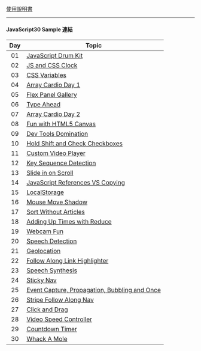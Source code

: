 [使用說明書](https://rabbit-church.notion.site/JS30-README-ee1cc150ece5490ab6b6edc3cf47bdaa)

---

#### **JavaScript30 Sample 連結**

| Day | Topic                                                                                                  |
| :-: | ------------------------------------------------------------------------------------------------------ |
| 01  | [JavaScript Drum Kit](https://rabbittee.github.io/JavaScript30/day01/sample)                           |
| 02  | [JS and CSS Clock](https://rabbittee.github.io/JavaScript30/day02/sample)                              |
| 03  | [CSS Variables](https://rabbittee.github.io/JavaScript30/day03/sample)                                 |
| 04  | [Array Cardio Day 1](https://rabbittee.github.io/JavaScript30/day04/sample)                            |
| 05  | [Flex Panel Gallery](https://rabbittee.github.io/JavaScript30/day05/sample)                            |
| 06  | [Type Ahead](https://rabbittee.github.io/JavaScript30/day06/sample)                                    |
| 07  | [Array Cardio Day 2](https://rabbittee.github.io/JavaScript30/day07/sample)                            |
| 08  | [Fun with HTML5 Canvas](https://rabbittee.github.io/JavaScript30/day08/sample)                         |
| 09  | [Dev Tools Domination](https://rabbittee.github.io/JavaScript30/day09/sample)                          |
| 10  | [Hold Shift and Check Checkboxes](https://rabbittee.github.io/JavaScript30/day10/sample)               |
| 11  | [Custom Video Player](https://rabbittee.github.io/JavaScript30/day11/sample)                           |
| 12  | [Key Sequence Detection](https://rabbittee.github.io/JavaScript30/day12/sample)                        |
| 13  | [Slide in on Scroll](https://rabbittee.github.io/JavaScript30/day13/sample)                            |
| 14  | [JavaScript References VS Copying](https://rabbittee.github.io/JavaScript30/day14/sample)              |
| 15  | [LocalStorage](https://rabbittee.github.io/JavaScript30/day15/sample)                                  |
| 16  | [Mouse Move Shadow](https://rabbittee.github.io/JavaScript30/day16/sample)                             |
| 17  | [Sort Without Articles](https://rabbittee.github.io/JavaScript30/day17/sample)                         |
| 18  | [Adding Up Times with Reduce](https://rabbittee.github.io/JavaScript30/day18/sample)                   |
| 19  | [Webcam Fun](https://rabbittee.github.io/JavaScript30/day19/sample)                                    |
| 20  | [Speech Detection](https://rabbittee.github.io/JavaScript30/day20/sample)                              |
| 21  | [Geolocation](https://rabbittee.github.io/JavaScript30/day21/sample)                                   |
| 22  | [Follow Along Link Highlighter](https://rabbittee.github.io/JavaScript30/day22/sample)                 |
| 23  | [Speech Synthesis](https://rabbittee.github.io/JavaScript30/day23/sample)                              |
| 24  | [Sticky Nav](https://rabbittee.github.io/JavaScript30/day24/sample)                                    |
| 25  | [Event Capture, Propagation, Bubbling and Once](https://rabbittee.github.io/JavaScript30/day25/sample) |
| 26  | [Stripe Follow Along Nav](https://rabbittee.github.io/JavaScript30/day26/sample)                       |
| 27  | [Click and Drag](https://rabbittee.github.io/JavaScript30/day27/sample)                                |
| 28  | [Video Speed Controller](https://rabbittee.github.io/JavaScript30/day28/sample)                        |
| 29  | [Countdown Timer](https://rabbittee.github.io/JavaScript30/day29/sample)                               |
| 30  | [Whack A Mole](https://rabbittee.github.io/JavaScript30/day30/sample)                                  |
